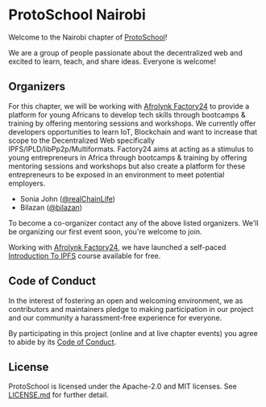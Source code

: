 # ProtoSchool Nairobi

Welcome to the Nairobi chapter of [ProtoSchool](https://proto.school)!

We are a group of people passionate about the decentralized web and excited to learn, teach, and share ideas. Everyone is welcome!

## Organizers

For this chapter, we will be working with [Afrolynk Factory24](https://factory24.org) to provide a platform for young Africans to develop tech skills through bootcamps & training by offering mentoring sessions and workshops. We currently offer developers opportunities to learn IoT, Blockchain and want to increase that scope to the Decentralized Web specifically IPFS/IPLD/libPp2p/Multiformats. Factory24 aims at acting as a stimulus to young entrepreneurs in Africa through bootcamps & training by offering mentoring sessions and workshops but also create a platform for these entrepreneurs to be exposed in an environment to meet potential employers.

* Sonia John ([@realChainLife](https://github.com/realChainLife))
* Bilazan ([@bilazan](https://github.com/bilazan))

To become a co-organizer contact any of the above listed organizers. We'll be organizing our first event soon, you're welcome to join.

Working with [Afrolynk Factory24](https://factory24.org), we have launched a self-paced [Introduction To IPFS]() course available for free. 

## Code of Conduct

In the interest of fostering an open and welcoming environment, we as
contributors and maintainers pledge to making participation in our project and
our community a harassment-free experience for everyone.

By participating in this project (online and at live chapter events) you agree to abide by its [Code of Conduct](./CODE_OF_CONDUCT.md).

## License

ProtoSchool is licensed under the Apache-2.0 and MIT licenses. See [LICENSE.md](https://github.com/protoschool/nairobi/blob/master/LICENSE.md) for further detail.
